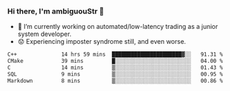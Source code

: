 ### Hi there, I'm ambiguouStr 👋

<!--
**ambiguoustexture/ambiguoustexture** is a ✨ _special_ ✨ repository because its `README.md` (this file) appears on your GitHub profile.

Here are some ideas to get you started:
-->
- 🔭 I’m currently working on automated/low-latency trading as a junior system developer.
- :worried: Experiencing imposter syndrome still, and even worse.

<!--START_SECTION:waka-->

```txt
C++              14 hrs 59 mins  ██████████████████████▓░░   91.31 %
CMake            39 mins         █░░░░░░░░░░░░░░░░░░░░░░░░   04.00 %
C                14 mins         ▒░░░░░░░░░░░░░░░░░░░░░░░░   01.43 %
SQL              9 mins          ▒░░░░░░░░░░░░░░░░░░░░░░░░   00.95 %
Markdown         8 mins          ▒░░░░░░░░░░░░░░░░░░░░░░░░   00.86 %
```

<!--END_SECTION:waka-->
